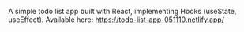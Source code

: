 A simple todo list app built with React, implementing Hooks (useState, useEffect).
Available here: https://todo-list-app-051110.netlify.app/
